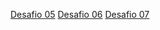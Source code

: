 <!-- Desafios Markee App -->

[Desafio 05](https://github.com/FilipeNatividade/markee_app/tree/challenge_05)
[Desafio 06](https://github.com/FilipeNatividade/markee_app/tree/challenge_06)
[Desafio 07](https://github.com/FilipeNatividade/markee_app/tree/challenge_07)